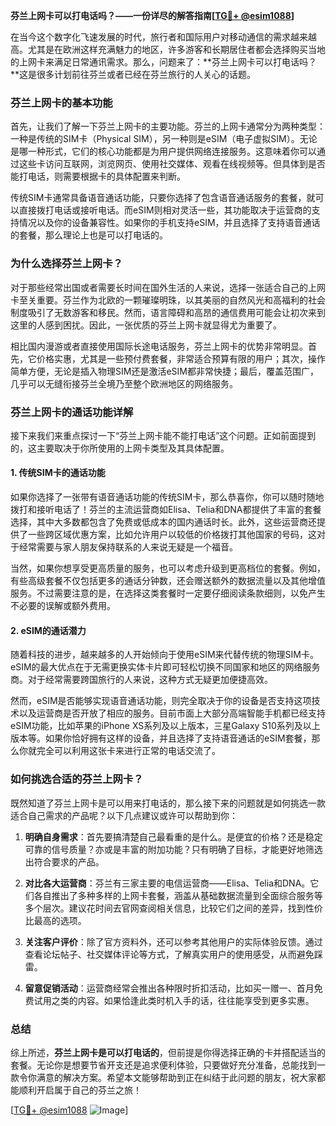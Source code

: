 **芬兰上网卡可以打电话吗？——一份详尽的解答指南[[TG💪+ @esim1088](https://t.me/s/esim1088)]**

在当今这个数字化飞速发展的时代，旅行者和国际用户对移动通信的需求越来越高。尤其是在欧洲这样充满魅力的地区，许多游客和长期居住者都会选择购买当地的上网卡来满足日常通讯需求。那么，问题来了：**芬兰上网卡可以打电话吗？**这是很多计划前往芬兰或者已经在芬兰旅行的人关心的话题。

### 芬兰上网卡的基本功能

首先，让我们了解一下芬兰上网卡的主要功能。芬兰的上网卡通常分为两种类型：一种是传统的SIM卡（Physical SIM），另一种则是eSIM（电子虚拟SIM）。无论是哪一种形式，它们的核心功能都是为用户提供网络连接服务。这意味着你可以通过这些卡访问互联网，浏览网页、使用社交媒体、观看在线视频等。但具体到是否能打电话，则需要根据卡的具体配置来判断。

传统SIM卡通常具备语音通话功能，只要你选择了包含语音通话服务的套餐，就可以直接拨打电话或接听电话。而eSIM则相对灵活一些，其功能取决于运营商的支持情况以及你的设备兼容性。如果你的手机支持eSIM，并且选择了支持语音通话的套餐，那么理论上也是可以打电话的。

### 为什么选择芬兰上网卡？

对于那些经常出国或者需要长时间在国外生活的人来说，选择一张适合自己的上网卡至关重要。芬兰作为北欧的一颗璀璨明珠，以其美丽的自然风光和高福利的社会制度吸引了无数游客和移民。然而，语言障碍和高昂的通信费用可能会让初次来到这里的人感到困扰。因此，一张优质的芬兰上网卡就显得尤为重要了。

相比国内漫游或者直接使用国际长途电话服务，芬兰上网卡的优势非常明显。首先，它价格实惠，尤其是一些预付费套餐，非常适合预算有限的用户；其次，操作简单方便，无论是插入物理SIM还是激活eSIM都非常快捷；最后，覆盖范围广，几乎可以无缝衔接芬兰全境乃至整个欧洲地区的网络服务。

### 芬兰上网卡的通话功能详解

接下来我们来重点探讨一下“芬兰上网卡能不能打电话”这个问题。正如前面提到的，这主要取决于你所使用的上网卡类型及其具体配置。

#### 1. 传统SIM卡的通话功能
如果你选择了一张带有语音通话功能的传统SIM卡，那么恭喜你，你可以随时随地拨打和接听电话了！芬兰的主流运营商如Elisa、Telia和DNA都提供了丰富的套餐选择，其中大多数都包含了免费或低成本的国内通话时长。此外，这些运营商还提供了一些跨区域优惠方案，比如允许用户以较低的价格拨打其他国家的号码，这对于经常需要与家人朋友保持联系的人来说无疑是一个福音。

当然，如果你想享受更高质量的服务，也可以考虑升级到更高档位的套餐。例如，有些高级套餐不仅包括更多的通话分钟数，还会赠送额外的数据流量以及其他增值服务。不过需要注意的是，在选择这类套餐时一定要仔细阅读条款细则，以免产生不必要的误解或额外费用。

#### 2. eSIM的通话潜力
随着科技的进步，越来越多的人开始倾向于使用eSIM来代替传统的物理SIM卡。eSIM的最大优点在于无需更换实体卡片即可轻松切换不同国家和地区的网络服务商。对于经常需要跨国旅行的人来说，这种方式无疑更加便捷高效。

然而，eSIM是否能够实现语音通话功能，则完全取决于你的设备是否支持这项技术以及运营商是否开放了相应的服务。目前市面上大部分高端智能手机都已经支持eSIM功能，比如苹果的iPhone XS系列及以上版本，三星Galaxy S10系列及以上版本等。如果你恰好拥有这样的设备，并且选择了支持语音通话的eSIM套餐，那么你就完全可以利用这张卡来进行正常的电话交流了。

### 如何挑选合适的芬兰上网卡？

既然知道了芬兰上网卡是可以用来打电话的，那么接下来的问题就是如何挑选一款适合自己需求的产品呢？以下几点建议或许可以帮助到你：

1. **明确自身需求**：首先要搞清楚自己最看重的是什么。是便宜的价格？还是稳定可靠的信号质量？亦或是丰富的附加功能？只有明确了目标，才能更好地筛选出符合要求的产品。

2. **对比各大运营商**：芬兰有三家主要的电信运营商——Elisa、Telia和DNA。它们各自推出了多种多样的上网卡套餐，涵盖从基础数据流量到全面综合服务等多个层次。建议花时间去官网查阅相关信息，比较它们之间的差异，找到性价比最高的选项。

3. **关注客户评价**：除了官方资料外，还可以参考其他用户的实际体验反馈。通过查看论坛帖子、社交媒体评论等方式，了解真实用户的使用感受，从而避免踩雷。

4. **留意促销活动**：运营商经常会推出各种限时折扣活动，比如买一赠一、首月免费试用之类的内容。如果恰逢此类时机入手的话，往往能享受到更多实惠。

### 总结

综上所述，**芬兰上网卡是可以打电话的**，但前提是你得选择正确的卡并搭配适当的套餐。无论你是想要节省开支还是追求便利体验，只要做好充分准备，总能找到一款令你满意的解决方案。希望本文能够帮助到正在纠结于此问题的朋友，祝大家都能顺利开启属于自己的芬兰之旅！

[[TG💪+ @esim1088](https://t.me/s/esim1088) ![Image](https://i.postimg.cc/4NQfJmqS/Snipaste-2025-05-13-00-14-12.png)]